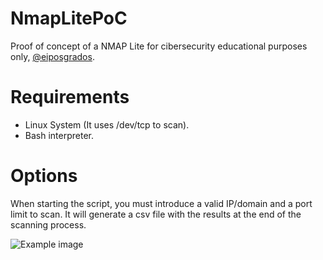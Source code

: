 # NmapLitePoC
Proof of concept of a NMAP Lite for cibersecurity educational purposes only, <a href="https://eiposgrados.com/programas/master-en-ciberseguridad/">@eiposgrados</a>.

# Requirements
* Linux System (It uses /dev/tcp to scan).
* Bash interpreter.

# Options
When starting the script, you must introduce a valid IP/domain and a port limit to scan. It will generate a csv file with the results at the end of the scanning process.

![Example image](example.png)
